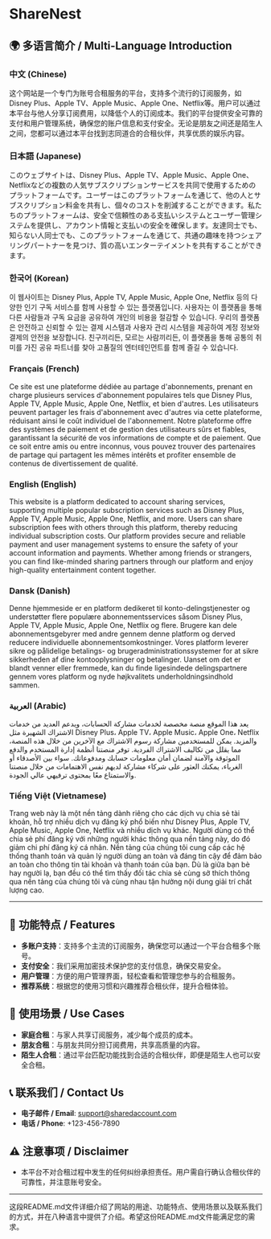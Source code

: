 # ShareNest

## 🌍 多语言简介 / Multi-Language Introduction

### 中文 (Chinese)
这个网站是一个专门为账号合租服务的平台，支持多个流行的订阅服务，如Disney Plus、Apple TV、Apple Music、Apple One、Netflix等。用户可以通过本平台与他人分享订阅费用，以降低个人的订阅成本。我们的平台提供安全可靠的支付和用户管理系统，确保您的账户信息和支付安全。无论是朋友之间还是陌生人之间，您都可以通过本平台找到志同道合的合租伙伴，共享优质的娱乐内容。

### 日本語 (Japanese)
このウェブサイトは、Disney Plus、Apple TV、Apple Music、Apple One、Netflixなどの複数の人気サブスクリプションサービスを共同で使用するためのプラットフォームです。ユーザーはこのプラットフォームを通じて、他の人とサブスクリプション料金を共有し、個々のコストを削減することができます。私たちのプラットフォームは、安全で信頼性のある支払いシステムとユーザー管理システムを提供し、アカウント情報と支払いの安全を確保します。友達同士でも、知らない人同士でも、このプラットフォームを通じて、共通の趣味を持つシェアリングパートナーを見つけ、質の高いエンターテイメントを共有することができます。

### 한국어 (Korean)
이 웹사이트는 Disney Plus, Apple TV, Apple Music, Apple One, Netflix 등의 다양한 인기 구독 서비스를 함께 사용할 수 있는 플랫폼입니다. 사용자는 이 플랫폼을 통해 다른 사람들과 구독 요금을 공유하여 개인의 비용을 절감할 수 있습니다. 우리의 플랫폼은 안전하고 신뢰할 수 있는 결제 시스템과 사용자 관리 시스템을 제공하여 계정 정보와 결제의 안전을 보장합니다. 친구끼리든, 모르는 사람끼리든, 이 플랫폼을 통해 공통의 취미를 가진 공유 파트너를 찾아 고품질의 엔터테인먼트를 함께 즐길 수 있습니다.

### Français (French)
Ce site est une plateforme dédiée au partage d'abonnements, prenant en charge plusieurs services d'abonnement populaires tels que Disney Plus, Apple TV, Apple Music, Apple One, Netflix, et bien d'autres. Les utilisateurs peuvent partager les frais d'abonnement avec d'autres via cette plateforme, réduisant ainsi le coût individuel de l'abonnement. Notre plateforme offre des systèmes de paiement et de gestion des utilisateurs sûrs et fiables, garantissant la sécurité de vos informations de compte et de paiement. Que ce soit entre amis ou entre inconnus, vous pouvez trouver des partenaires de partage qui partagent les mêmes intérêts et profiter ensemble de contenus de divertissement de qualité.

### English (English)
This website is a platform dedicated to account sharing services, supporting multiple popular subscription services such as Disney Plus, Apple TV, Apple Music, Apple One, Netflix, and more. Users can share subscription fees with others through this platform, thereby reducing individual subscription costs. Our platform provides secure and reliable payment and user management systems to ensure the safety of your account information and payments. Whether among friends or strangers, you can find like-minded sharing partners through our platform and enjoy high-quality entertainment content together.

### Dansk (Danish)
Denne hjemmeside er en platform dedikeret til konto-delingstjenester og understøtter flere populære abonnementsservices såsom Disney Plus, Apple TV, Apple Music, Apple One, Netflix og flere. Brugere kan dele abonnementsgebyrer med andre gennem denne platform og derved reducere individuelle abonnementsomkostninger. Vores platform leverer sikre og pålidelige betalings- og brugeradministrationssystemer for at sikre sikkerheden af dine kontooplysninger og betalinger. Uanset om det er blandt venner eller fremmede, kan du finde ligesindede delingspartnere gennem vores platform og nyde højkvalitets underholdningsindhold sammen.

### العربية (Arabic)
يعد هذا الموقع منصة مخصصة لخدمات مشاركة الحسابات، ويدعم العديد من خدمات الاشتراك الشهيرة مثل Disney Plus، Apple TV، Apple Music، Apple One، Netflix والمزيد. يمكن للمستخدمين مشاركة رسوم الاشتراك مع الآخرين من خلال هذه المنصة، مما يقلل من تكاليف الاشتراك الفردية. توفر منصتنا أنظمة إدارة المستخدم والدفع الموثوقة والآمنة لضمان أمان معلومات حسابك ومدفوعاتك. سواء بين الأصدقاء أو الغرباء، يمكنك العثور على شركاء مشاركة لديهم نفس الاهتمامات من خلال منصتنا والاستمتاع معًا بمحتوى ترفيهي عالي الجودة.

### Tiếng Việt (Vietnamese)
Trang web này là một nền tảng dành riêng cho các dịch vụ chia sẻ tài khoản, hỗ trợ nhiều dịch vụ đăng ký phổ biến như Disney Plus, Apple TV, Apple Music, Apple One, Netflix và nhiều dịch vụ khác. Người dùng có thể chia sẻ phí đăng ký với những người khác thông qua nền tảng này, do đó giảm chi phí đăng ký cá nhân. Nền tảng của chúng tôi cung cấp các hệ thống thanh toán và quản lý người dùng an toàn và đáng tin cậy để đảm bảo an toàn cho thông tin tài khoản và thanh toán của bạn. Dù là giữa bạn bè hay người lạ, bạn đều có thể tìm thấy đối tác chia sẻ cùng sở thích thông qua nền tảng của chúng tôi và cùng nhau tận hưởng nội dung giải trí chất lượng cao.

---

## 🌟 功能特点 / Features

- **多账户支持**：支持多个主流的订阅服务，确保您可以通过一个平台合租多个账号。
- **支付安全**：我们采用加密技术保护您的支付信息，确保交易安全。
- **用户管理**：方便的用户管理界面，轻松查看和管理您参与的合租服务。
- **推荐系统**：根据您的使用习惯和兴趣推荐合租伙伴，提升合租体验。

## 🎯 使用场景 / Use Cases

- **家庭合租**：与家人共享订阅服务，减少每个成员的成本。
- **朋友合租**：与朋友共同分担订阅费用，共享高质量的内容。
- **陌生人合租**：通过平台匹配功能找到合适的合租伙伴，即便是陌生人也可以安全合租。

## 📞 联系我们 / Contact Us

- **电子邮件 / Email**: support@sharedaccount.com
- **电话 / Phone**: +123-456-7890

## ⚠️ 注意事项 / Disclaimer

- 本平台不对合租过程中发生的任何纠纷承担责任。用户需自行确认合租伙伴的可靠性，并注意账号安全。

---

这段README.md文件详细介绍了网站的用途、功能特点、使用场景以及联系我们的方式，并在八种语言中提供了介绍。希望这份README.md文件能满足您的需求。


